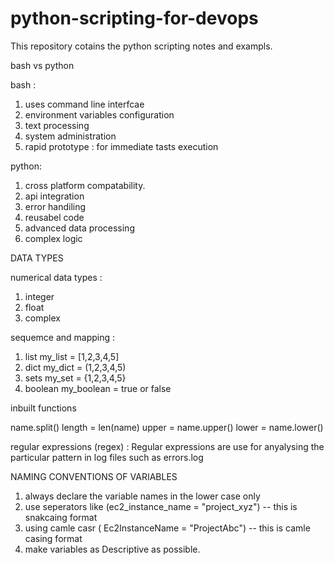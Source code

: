 # python-scripting-for-devops
This repository cotains the python scripting notes and exampls.


bash vs python

bash :
1. uses command line interfcae
2. environment variables configuration
3. text processing
4. system administration
5. rapid prototype : for immediate tasts execution

python:
1. cross platform compatability.
2. api integration
3. error handiling
4. reusabel code
5. advanced data processing
6. complex logic


DATA TYPES 

numerical data types : 
1. integer
2. float
3. complex

sequemce and mapping : 
1. list  my_list = [1,2,3,4,5]
2. dict  my_dict = (1,2,3,4,5)
3. sets  my_set = {1,2,3,4,5}
4. boolean my_boolean = true or false


inbuilt functions

name.split()
length = len(name)
upper = name.upper()
lower = name.lower()

regular expressions (regex) :
Regular expressions are use for anyalysing the particular pattern in log files such as errors.log


NAMING CONVENTIONS OF VARIABLES 

1. always declare the variable names in the lower case only
2. use seperators like (ec2_instance_name = "project_xyz")  -- this is snakcaing format
3. using camle casr ( Ec2InstanceName = "ProjectAbc")  -- this is camle casing format
4. make variables as Descriptive as possible.